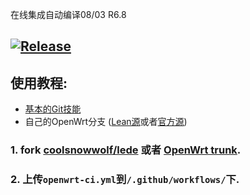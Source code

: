 在线集成自动编译08/03 R6.8

## [![Release](https://img.shields.io/github/release/KFERMercer/OpenWrt-CI?color=blue)](https://github.com/KFERMercer/OpenWrt-CI/releases)

## 使用教程:

- [基本的Git技能](https://www.liaoxuefeng.com/wiki/896043488029600)
- 自己的OpenWrt分支 ([Lean源](https://github.com/coolsnowwolf/lede)或者[官方源](https://github.com/openwrt/openwrt/))

### 1. fork [coolsnowwolf/lede](https://github.com/coolsnowwolf/lede) 或者 [OpenWrt trunk](https://github.com/openwrt/openwrt).

### 2. 上传`openwrt-ci.yml`到`/.github/workflows/`下.
